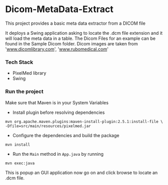 # Dicom-MetaData-Extract

This project provides a basic meta data extractor from a DICOM file

It deploys a Swing application asking to locate the .dcm file extension and it will load the meta data in a table.
The Dicom Files for an example can be found in the Sample Dicom folder.
Dicom images are taken from 'www.dicomlibrary.com', 'www.rubomedical.com'

### Tech Stack
<ul>
<li>PixelMed library
<li>Swing
</ul>

### Run the project

Make sure that Maven is in your System Variables
- Install plugin before resolving dependencies
```
mvn org.apache.maven.plugins:maven-install-plugin:2.5.1:install-file \
-Dfile=src/main/resources/pixelmed.jar

```

- Configure the dependencies and build the package
```
mvn install
```

- Run the `Main` method in `App.java` by running 
```
mvn exec:java
```
This is popup an GUI application now go on and click browse to locate an .dcm file.

